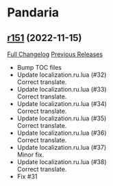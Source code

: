 # <DBM> Pandaria

## [r151](https://github.com/DeadlyBossMods/DBM-MoP/tree/r151) (2022-11-15)
[Full Changelog](https://github.com/DeadlyBossMods/DBM-MoP/compare/r150...r151) [Previous Releases](https://github.com/DeadlyBossMods/DBM-MoP/releases)

- Bump TOC files  
- Update localization.ru.lua (#32)  
    Correct translate.  
- Update localization.ru.lua (#33)  
    Correct translate.  
- Update localization.ru.lua (#34)  
    Correct translate.  
- Update localization.ru.lua (#35)  
    Correct translate.  
- Update localization.ru.lua (#36)  
    Correct translate.  
- Update localization.ru.lua (#37)  
    Minor fix.  
- Update localization.ru.lua (#38)  
    Correct translate.  
- Fix #31  
